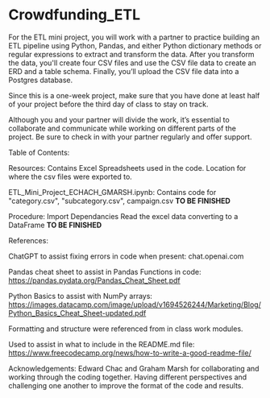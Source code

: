 # Crowdfunding_ETL

For the ETL mini project, you will work with a partner to practice building an ETL pipeline using Python, Pandas, and either Python dictionary methods or regular expressions to extract and transform the data. After you transform the data, you'll create four CSV files and use the CSV file data to create an ERD and a table schema. Finally, you’ll upload the CSV file data into a Postgres database.

Since this is a one-week project, make sure that you have done at least half of your project before the third day of class to stay on track.

Although you and your partner will divide the work, it’s essential to collaborate and communicate while working on different parts of the project. Be sure to check in with your partner regularly and offer support.

Table of Contents:

Resources: Contains Excel Spreadsheets used in the code. Location for where the csv files were exported to.

ETL_Mini_Project_ECHACH_GMARSH.ipynb: Contains code for "category.csv", "subcategory.csv", campaign.csv **TO BE FINISHED**

Procedure: 
Import Dependancies
Read the excel data converting to a DataFrame
**TO BE FINISHED**

References: 

ChatGPT to assist fixing errors in code when present: 
chat.openai.com

Pandas cheat sheet to assist in Pandas Functions in code:
https://pandas.pydata.org/Pandas_Cheat_Sheet.pdf

Python Basics to assist with NumPy arrays:
https://images.datacamp.com/image/upload/v1694526244/Marketing/Blog/Python_Basics_Cheat_Sheet-updated.pdf

Formatting and structure were referenced from in class work modules.

Used to assist in what to include in the README.md file: 
https://www.freecodecamp.org/news/how-to-write-a-good-readme-file/

Acknowledgements: Edward Chac and Graham Marsh for collaborating and working through the coding together. Having different perspectives and challenging one another to improve the format of the code and results.
